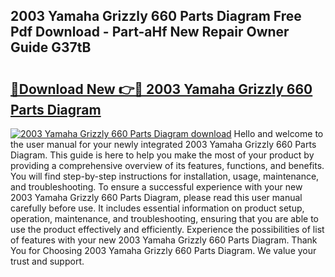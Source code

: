 ## 2003 Yamaha Grizzly 660 Parts Diagram Free Pdf Download - Part-aHf New Repair Owner Guide G37tB

# <h2><a href="http://dfhsf2.blite.top/?on=2003+Yamaha+Grizzly+660+Parts+Diagram">🔗Download New 👉🔴 2003 Yamaha Grizzly 660 Parts Diagram</a></h2>

[![2003 Yamaha Grizzly 660 Parts Diagram download](https://i.imgur.com/lujVjoI.png)](http://dfhsf2.blite.top/?on=2003+Yamaha+Grizzly+660+Parts+Diagram)
Hello and welcome to the user manual for your newly integrated 2003 Yamaha Grizzly 660 Parts Diagram. This guide is here to help you make the most of your product by providing a comprehensive overview of its features, functions, and benefits. You will find step-by-step instructions for installation, usage, maintenance, and troubleshooting. To ensure a successful experience with your new 2003 Yamaha Grizzly 660 Parts Diagram, please read this user manual carefully before use. It includes essential information on product setup, operation, maintenance, and troubleshooting, ensuring that you are able to use the product effectively and efficiently. Experience the possibilities of list of features with your new 2003 Yamaha Grizzly 660 Parts Diagram. Thank You for Choosing 2003 Yamaha Grizzly 660 Parts Diagram. We value your trust and support.
